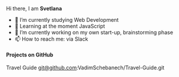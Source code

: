 Hi there, I am **Svetlana**

- 🔭 I’m currently studying Web Development
- 🌱 Learning at the moment JavaScript
- 👯 I’m currently working on my own start-up, brainstorming phase
- 📫 How to reach me: via Slack
  
#### Projects on GitHub

Travel Guide git@github.com:VadimSchebanech/Travel-Guide.git
